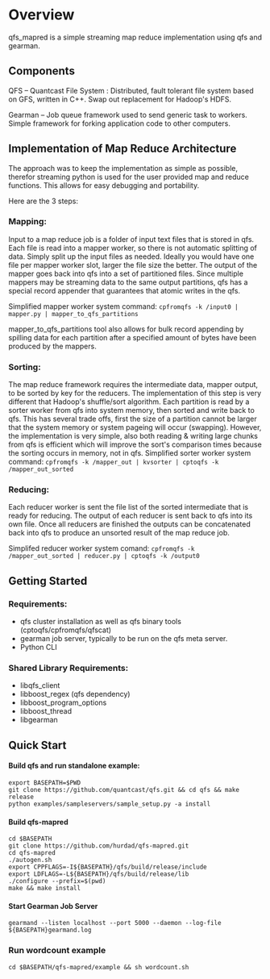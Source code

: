 Overview
=============

qfs_mapred is a simple streaming map reduce implementation using qfs and gearman.

Components
-------
QFS – Quantcast File System : Distributed, fault tolerant file system based on GFS, written in C++. Swap out replacement for Hadoop's HDFS.

Gearman – Job queue framework used to send generic task to workers. Simple framework for forking application code to other computers. 

Implementation of Map Reduce Architecture
-------

The approach was to keep the implementation as simple as possible, therefor streaming python is used for the user provided map and reduce functions. This allows for easy debugging and portability.

 Here are the 3 steps:

### Mapping:

Input to a map reduce job is a folder of input text files that is stored in qfs. Each file is read into a mapper worker, so there is not automatic splitting of data. Simply split up the input files as needed. Ideally you would have one file per mapper worker slot, larger the file size the better. The output of the mapper goes back into qfs into a set of partitioned files. Since multiple mappers may be streaming data to the same output partitions, qfs has a special record appender that guarantees that atomic writes in the qfs.

Simplified mapper worker system command:
    `cpfromqfs -k /input0 | mapper.py | mapper_to_qfs_partitions`

mapper_to_qfs_partitions tool also allows for bulk record appending by spilling data for each partition after  a specified amount of  bytes have been produced by the mappers. 

### Sorting:

The map reduce framework requires the intermediate data, mapper output, to be sorted by key for the reducers. The implementation of this step is very different that Hadoop's shuffle/sort algorithm.  Each partition is read by a sorter worker from qfs into system memory, then sorted and write back to qfs. This has several trade offs, first the size of a partition cannot be larger that the system memory or system pageing will occur (swapping). However, the implementation is very simple, also both reading & writing large chunks from qfs is efficient which will improve the sort's comparison times because the  sorting occurs in memory, not in qfs.
Simplified sorter  worker system command: 
    `cpfromqfs -k /mapper_out | kvsorter | cptoqfs -k /mapper_out_sorted`


### Reducing:
Each reducer worker is sent the file list of the sorted intermediate that is ready for reducing. The output of each reducer is sent back to qfs into its own file. Once all reducers are finished the outputs can be concatenated back into  qfs to produce an unsorted result of the map reduce job.

Simplifed reducer worker system comand: 
    `cpfromqfs -k /mapper_out_sorted | reducer.py | cptoqfs -k /output0`


Getting Started
---------------------

### Requirements:

* qfs cluster installation as well as qfs binary tools (cptoqfs/cpfromqfs/qfscat)
* gearman job server, typically to be run on the qfs meta server.
* Python CLI

### Shared Library Requirements:
* libqfs_client
* libboost_regex (qfs dependency)
* libboost_program_options
* libboost_thread
* libgearman

Quick Start
----------------------

#### Build qfs and run standalone example:
```
export BASEPATH=$PWD
git clone https://github.com/quantcast/qfs.git && cd qfs && make release 
python examples/sampleservers/sample_setup.py -a install
```
 
#### Build qfs-mapred
```
cd $BASEPATH
git clone https://github.com/hurdad/qfs-mapred.git
cd qfs-mapred
./autogen.sh
export CPPFLAGS=-I${BASEPATH}/qfs/build/release/include
export LDFLAGS=-L${BASEPATH}/qfs/build/release/lib
./configure --prefix=$(pwd)
make && make install
```

#### Start Gearman Job Server
`gearmand --listen localhost --port 5000 --daemon --log-file ${BASEPATH}gearmand.log`

### Run wordcount example
`cd $BASEPATH/qfs-mapred/example && sh wordcount.sh`
